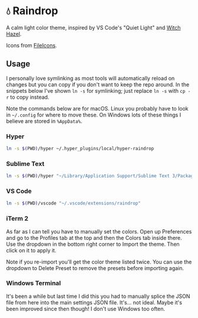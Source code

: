 # 💧 Raindrop

A calm light color theme, inspired by VS Code's "Quiet Light" and [Witch Hazel](http://witchhazel.thea.codes).

Icons from [FileIcons](https://github.com/braver/FileIcons).


## Usage

I personally love symlinking as most tools will automatically reload on changes but you can copy if you don't want to keep the repo around. In the snippets below I've shown `ln -s` for symlinking; just replace `ln -s` with `cp -r` to copy instead.

Note the commands below are for macOS. Linux you probably have to look in `~/.config` for where to move these. On Windows lots of these things I believe are stored in `%AppData%`.

### Hyper

```sh
ln -s $(PWD)/hyper ~/.hyper_plugins/local/hyper-raindrop
```

### Sublime Text

```sh
ln -s $(PWD)/hyper "~/Library/Application Support/Sublime Text 3/Packages/User/raindrop"
```

### VS Code

```sh
ln -s $(PWD)/vscode "~/.vscode/extensions/raindrop"
```

### iTerm 2

As far as I can tell you have to manually set the colors. Open up Preferences and go to the Profiles tab at the top and then the Colors tab inside there. Use the dropdown in the bottom right corner to Import the theme. Then click on it to apply it.

Note if you re-import you'll get the color theme listed twice. You can use the dropdown to Delete Preset to remove the presets before importing again.

### Windows Terminal

It's been a while but last time I did this you had to manually splice the JSON file from here into the main settings JSON file. It's... not ideal. Maybe it's been improved since then though! I don't use Windows too often.
